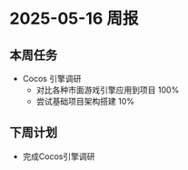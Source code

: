 # 2025-05-16 周报

## 本周任务

- Cocos 引擎调研 
  - 对比各种市面游戏引擎应用到项目 100%
  - 尝试基础项目架构搭建 10%

## 下周计划

- 完成Cocos引擎调研 